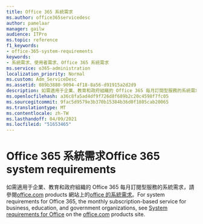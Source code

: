 ```yaml
---
title: Office 365 系統需求
ms.author: office365servicedesc
author: pamelaar
manager: gailw
audience: ITPro
ms.topic: reference
f1_keywords:
- office-365-system-requirements
keywords:
- 系統需求、使用者需求、Office 365 系統需求
ms.service: o365-administration
localization_priority: Normal
ms.custom: Adm_ServiceDesc
ms.assetid: 089b3880-9094-4f18-8a56-d91915a2d2d9
description: 如需適用于企業、教育和政府組織的 Office 365 每月訂閱型服務的系統需求，請參閱 office.com products 網站上的 Office 的系統需求。
ms.openlocfilehash: a36c8fa5ad4df9f726d8f689b2c20c4598f7fc05
ms.sourcegitcommit: 9fac5d9579e3b370b15384b36d0f1805cab20065
ms.translationtype: MT
ms.contentlocale: zh-TW
ms.lasthandoff: 04/09/2021
ms.locfileid: "51653465"
---
```

# <a name="office-365-system-requirements"></a><span data-ttu-id="8dc59-104">Office 365 系統需求</span><span class="sxs-lookup"><span data-stu-id="8dc59-104">Office 365 system requirements</span></span>

<span data-ttu-id="8dc59-105">如需適用于企業、教育和政府組織的 Office 365 每月訂閱型服務的系統需求，請參閱[office.com](https://go.microsoft.com/fwlink/?LinkID=509817&amp;clcid=0x409) products 網站上的[office 的系統需求](https://go.microsoft.com/fwlink/?LinkID=626095&amp;clcid=0x409)。</span><span class="sxs-lookup"><span data-stu-id="8dc59-105">For system requirements for Office 365, the monthly subscription-based service for business, education, and government organizations, see [System requirements for Office](https://go.microsoft.com/fwlink/?LinkID=626095&amp;clcid=0x409) on the [office.com](https://go.microsoft.com/fwlink/?LinkID=509817&amp;clcid=0x409) products site.</span></span> 
  


